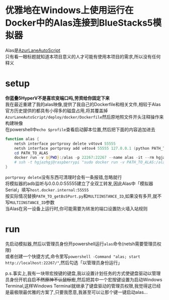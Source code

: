 # 优雅地在Windows上使用运行在Docker中的Alas连接到BlueStacks5模拟器

Alas是[AzurLaneAutoScript](https://github.com/LmeSzinc/AzurLaneAutoScript)  
只有看一眼标题就知道本项目意义的人才可能有使用本项目的需求,所以没有任何释义  

# setup

**你蓝叠5HyperV不是喜欢变端口吗,劳资给你固定下来**  
我在最近重建了我的alas映像,提供了我自己的Dockerfile和相关文件,相较于Alas官方历史提供的都具有小得多的磁盘占用,将其覆盖掉`AzurLaneAutoScript/deploy/docker/Dockerfile`然后原地照文件开头注释操作来构建映像  
在powershell中`echo $profile`查看启动脚本位置,然后把下面的内容追加进去  

``` PowerShell
function alas {
    netsh interface portproxy delete v4tov4 55555
    netsh interface portproxy add v4tov4 55555 127.0.0.1 (python PATH_TO_getBs5Port.py MULTIINSTANCE_ID)
    cd PATH_TO_ALAS
    docker run -v ${PWD}:/alas -p 22267:22267 --name alas -it --rm hgjazhgj/alas
    # ssh -t hgjazhgj@raspberrypi "sudo docker run -v PATH_TO_ALAS:/alas -p 22267:22267 --name alas -it --rm hgjazhgj/alas"
}
```  

`portproxy delete`没有东西可清理时会有一条报错,忽略就行  
将模拟器的adb监听与0.0.0.0:55555建立了全双工转发,因此Alas中「模拟器 Serial」填写`host.docker.internal:55555`  
按实际情况替换`PATH_TO_getBs5Port.py`和`MULTIINSTANCE_ID`,如果没有多开,就不写`MULTIINSTANCE_ID`参数  
当Alas在另一设备上运行时,你可能需要为转发的端口设置防火墙入站规则

# run

先启动模拟器,然后以管理员身份开powershell运行`alas`命令(netsh需要管理员权限)  
或者创建一个快捷方式,命令里写`powershell -Command "alas; start http://localhost:22267/"`,然后勾选「以管理员身份运行」  

p.s.事实上,我有一块带宏按键的键盘,我以设置计划任务的方式使键盘驱动以管理员身份开机自启~~不然原神不认鼠标宏~~,然后把其中一个宏按键设置为启动Windows Terminal,这样Windows Terminal就继承了键盘驱动的管理员权限,我觉得这已经是最极限最优雅的方案了,只要我愿意,我甚至可以让那个键一键启动alas...  
